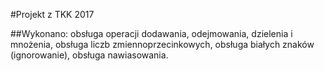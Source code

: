 #Projekt z TKK 2017 

##Wykonano:
obsługa operacji dodawania, odejmowania, dzielenia i mnożenia,
obsługa liczb zmiennoprzecinkowych,
obsługa białych znaków (ignorowanie),
obsługa nawiasowania.
